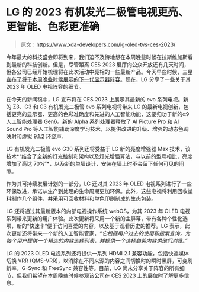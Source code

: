 # LG 的 2023 有机发光二极管电视更亮、更智能、色彩更准确

> 原文：<https://www.xda-developers.com/lg-oled-tvs-ces-2023/>

今年最大的科技盛会即将到来，我们迫不及待地想在本周晚些时候在拉斯维加斯看到最新的科技创新。但是，尽管距离 CES 2023 展厅向公众开放还有几天时间，但各公司已经开始梳理将在此次活动中亮相的一些最新产品。今天早些时候，三星[宣布了将于本周晚些时候展示的下一代显示器阵容](https://www.xda-developers.com/samsung-monitors-ces-2023/)。现在，LG 分享了一些关于其 2023 年 OLED 电视阵容的细节。

在今天的新闻稿中，LG 宣布将在 CES 2023 上展示其最新的 evo 系列电视。新的 Z3、G3 和 C3 有机发光二极管 evo 系列电视将带来 LG 的最新电视创新，包括更亮的显示器、更高的色彩准确度和先进的人工智能功能，这要归功于新的α9 人工智能处理器 Gen6。新的 Alpha 系列处理器释放了 AI Picture Pro 和 AI Sound Pro 等人工智能辅助深度学习技术，以提供改进的升级、增强的动态色调映射和虚拟 9.1.2 环绕声。

LG 有机发光二极管 evo G30 系列还将受益于 LG 新的亮度增强器 Max 技术，该技术*“结合了全新的灯光控制和架构以及灯光增强算法，与以前的型号相比，亮度增加了高达 70%”*，以及新的单墙设计，安装在墙上时不会留下任何可见的间隙。

作为其可持续发展计划的一部分，LG 还对其 2023 年 OLED 电视系列进行了一些环保改进，承诺从生产到处理的生命周期更加环保。此外，这些电视将利用回收塑料制作几个组件，并采用可回收材料和单色印刷制成的生态包装。

LG 还将通过其最新版本的内部电视操作系统 webOS，为其 2023 年 OLED 电视系列带来更新的用户体验。此次更新将采用一个新的主屏幕，带有各种个性化选项，新的“快速卡”便于访问喜爱的内容，以及基于观看历史的推荐。LG 表示，此次更新还将带来一个新的人工智能管家，*“它根据用户过去的使用和搜索查询，为每个用户提供一个精选的内容选择列表，并提供一个选择趋势内容供他们浏览。”*

LG 的 2023 OLED 电视系列还将提供一系列 HDMI 2.1 兼容功能，包括快速媒体切换 VRR (QMS-VRR)，以消除在不同来源的内容之间切换时的瞬时黑屏，可变刷新率，G-Sync 和 FreeSync 兼容性等。目前，LG 尚未分享关于阵容的所有细节，但我们希望在本周晚些时候参观该公司在 CES 2023 上的展位时了解更多信息。